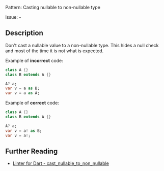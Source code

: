 Pattern: Casting nullable to non-nullable type

Issue: -

## Description

Don't cast a nullable value to a non-nullable type. This hides a null check
and most of the time it is not what is expected.

Example of **incorrect** code:

```dart
class A {}
class B extends A {}

A? a;
var v = a as B;
var v = a as A;
```

Example of **correct** code:

```dart
class A {}
class B extends A {}

A? a;
var v = a! as B;
var v = a!;
```

## Further Reading

* [Linter for Dart - cast_nullable_to_non_nullable](https://dart.dev/tools/linter-rules/cast_nullable_to_non_nullable)